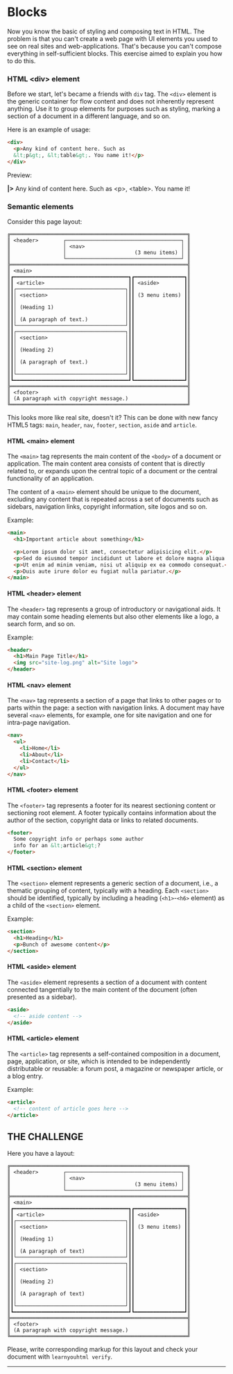# Blocks
Now you know the basic of styling and composing text in HTML. The problem is that you can't create a web page with UI elements you used to see on real sites and web-applications. That's because you can't compose everything in self-sufficient blocks. This exercise aimed to explain you how to do this.

### HTML &lt;div&gt; element

Before we start, let's became a friends with `div` tag. The `<div>` element is the generic container for flow content and does not inherently represent anything. Use it to group elements for purposes such as styling, marking a section of a document in a different language, and so on.

Here is an example of usage:

```html
<div>
  <p>Any kind of content here. Such as
  &lt;p&gt;, &lt;table&gt;. You name it!</p>
</div>
```

Preview:

**|>** Any kind of content here. Such as &lt;p&gt;, &lt;table&gt;. You name it!

### Semantic elements

Consider this page layout:

```
╔═════════════════════════════════════════════════════════╗
║ <header>        ┌─────────────────────────────────────┐ ║
║                 │ <nav>                               │ ║
║                 │                      (3 menu items) │ ║
║                 └─────────────────────────────────────┘ ║
╠═════════════════════════════════════════════════════════╣
║ <main>                                                  ║
║┏━━━━━━━━━━━━━━━━━━━━━━━━━━━━━━━━━━━━━┓┏━━━━━━━━━━━━━━━━┓║
║┃ <article>                           ┃┃ <aside>        ┃║
║┃┌───────────────────────────────────┐┃┃                ┃║
║┃│ <section>                         │┃┃ (3 menu items) ┃║
║┃│                                   │┃┃                ┃║
║┃│ (Heading 1)                       │┃┃                ┃║
║┃│                                   │┃┃                ┃║
║┃│ (A paragraph of text.)            │┃┃                ┃║
║┃└───────────────────────────────────┘┃┃                ┃║
║┃┌───────────────────────────────────┐┃┃                ┃║
║┃│ <section>                         │┃┃                ┃║
║┃│                                   │┃┃                ┃║
║┃│ (Heading 2)                       │┃┃                ┃║
║┃│                                   │┃┃                ┃║
║┃│ (A paragraph of text.)            │┃┃                ┃║
║┃│                                   │┃┃                ┃║
║┃└───────────────────────────────────┘┃┃                ┃║
║┗━━━━━━━━━━━━━━━━━━━━━━━━━━━━━━━━━━━━━┛┗━━━━━━━━━━━━━━━━┛║
╠═════════════════════════════════════════════════════════╣
║ <footer>                                                ║
║ (A paragraph with copyright message.)                   ║
╚═════════════════════════════════════════════════════════╝
```

This looks more like real site, doesn't it? This can be done with new fancy HTML5 tags: `main`, `header`, `nav`, `footer`, `section`, `aside` and `article`.

#### HTML &lt;main&gt; element

The `<main>` tag represents the main content of the `<body>` of a document or application. The main content area consists of content that is directly related to, or expands upon the central topic of a document or the central functionality of an application.

The content of a `<main>` element should be unique to the document, excluding any content that is repeated across a set of documents such as sidebars, navigation links, copyright information, site logos and so on.

Example:

```html
<main>
  <h1>Important article about something</h1>

  <p>Lorem ipsum dolor sit amet, consectetur adipisicing elit.</p>
  <p>Sed do eiusmod tempor incididunt ut labore et dolore magna aliqua.</p>
  <p>Ut enim ad minim veniam, nisi ut aliquip ex ea commodo consequat.</p>
  <p>Duis aute irure dolor eu fugiat nulla pariatur.</p>
</main>
```

#### HTML &lt;header&gt; element

The `<header>` tag represents a group of introductory or navigational aids. It may contain some heading elements but also other elements like a logo, a search form, and so on.

Example:

```html
<header>
  <h1>Main Page Title</h1>
  <img src="site-log.png" alt="Site logo">
</header>
```

#### HTML &lt;nav&gt; element

The `<nav>` tag represents a section of a page that links to other pages or to parts within the page: a section with navigation links. A document may have several `<nav>` elements, for example, one for site navigation and one for intra-page navigation.

```html
<nav>
  <ul>
    <li>Home</li>
    <li>About</li>
    <li>Contact</li>
  </ul>
</nav>
```

#### HTML &lt;footer&gt; element

The `<footer>` tag represents a footer for its nearest sectioning content or sectioning root element. A footer typically contains information about the author of the section, copyright data or links to related documents.

```html
<footer>
  Some copyright info or perhaps some author
  info for an &lt;article&gt;?
</footer>
```

#### HTML &lt;section&gt; element

The `<section>` element represents a generic section of a document, i.e., a thematic grouping of content, typically with a heading. Each `<section>` should be identified, typically by including a heading (`<h1>`-`<h6>` element) as a child of the `<section>` element.

Example:

```html
<section>
  <h1>Heading</h1>
  <p>Bunch of awesome content</p>
</section>
```

#### HTML &lt;aside&gt; element

The `<aside>` element represents a section of a document with content connected tangentially to the main content of the document (often presented as a sidebar).

```html
<aside>
  <!-- aside content -->
</aside>
```

#### HTML &lt;article&gt; element

The `<article>` tag represents a self-contained composition in a document, page, application, or site, which is intended to be independently distributable or reusable: a forum post, a magazine or newspaper article, or a blog entry.

Example:

```html
<article>
  <!-- content of article goes here -->
</article>
```

## THE CHALLENGE

Here you have a layout:

```
╔═════════════════════════════════════════════════════════╗
║ <header>        ┌─────────────────────────────────────┐ ║
║                 │ <nav>                               │ ║
║                 │                      (3 menu items) │ ║
║                 └─────────────────────────────────────┘ ║
╠═════════════════════════════════════════════════════════╣
║ <main>                                                  ║
║┏━━━━━━━━━━━━━━━━━━━━━━━━━━━━━━━━━━━━━┓┏━━━━━━━━━━━━━━━━┓║
║┃ <article>                           ┃┃ <aside>        ┃║
║┃┌───────────────────────────────────┐┃┃                ┃║
║┃│ <section>                         │┃┃ (3 menu items) ┃║
║┃│                                   │┃┃                ┃║
║┃│ (Heading 1)                       │┃┃                ┃║
║┃│                                   │┃┃                ┃║
║┃│ (A paragraph of text)             │┃┃                ┃║
║┃└───────────────────────────────────┘┃┃                ┃║
║┃┌───────────────────────────────────┐┃┃                ┃║
║┃│ <section>                         │┃┃                ┃║
║┃│                                   │┃┃                ┃║
║┃│ (Heading 2)                       │┃┃                ┃║
║┃│                                   │┃┃                ┃║
║┃│ (A paragraph of text)             │┃┃                ┃║
║┃│                                   │┃┃                ┃║
║┃└───────────────────────────────────┘┃┃                ┃║
║┗━━━━━━━━━━━━━━━━━━━━━━━━━━━━━━━━━━━━━┛┗━━━━━━━━━━━━━━━━┛║
╠═════════════════════════════════════════════════════════╣
║ <footer>                                                ║
║ (A paragraph with copyright message.)                   ║
╚═════════════════════════════════════════════════════════╝
```

Please, write corresponding markup for this layout and check your document with `learnyouhtml verify`.

---
